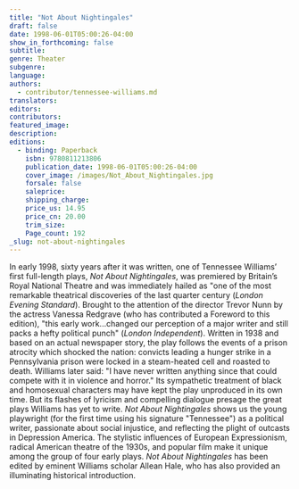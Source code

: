 ```yaml
---
title: "Not About Nightingales"
draft: false
date: 1998-06-01T05:00:26-04:00
show_in_forthcoming: false
subtitle:
genre: Theater
subgenre:
language:
authors:
  - contributor/tennessee-williams.md
translators:
editors:
contributors:
featured_image:
description:
editions:
  - binding: Paperback
    isbn: 9780811213806
    publication_date: 1998-06-01T05:00:26-04:00
    cover_image: /images/Not_About_Nightingales.jpg
    forsale: false
    saleprice:
    shipping_charge:
    price_us: 14.95
    price_cn: 20.00
    trim_size:
    Page_count: 192
_slug: not-about-nightingales
---
```


In early 1998, sixty years after it was written, one of Tennessee Williams’ first full-length plays, _Not About Nightingales_, was premiered by Britain’s Royal National Theatre and was immediately hailed as "one of the most remarkable theatrical discoveries of the last quarter century (_London Evening Standard_). Brought to the attention of the director Trevor Nunn by the actress Vanessa Redgrave (who has contributed a Foreword to this edition), "this early work...changed our perception of a major writer and still packs a hefty political punch" (_London Independent_). Written in 1938 and based on an actual newspaper story, the play follows the events of a prison atrocity which shocked the nation: convicts leading a hunger strike in a Pennsylvania prison were locked in a steam-heated cell and roasted to death. Williams later said: "I have never written anything since that could compete with it in violence and horror." Its sympathetic treatment of black and homosexual characters may have kept the play unproduced in its own time. But its flashes of lyricism and compelling dialogue presage the great plays Williams has yet to write. _Not About Nightingales_ shows us the young playwright (for the first time using his signature "Tennessee") as a political writer, passionate about social injustice, and reflecting the plight of outcasts in Depression America. The stylistic influences of European Expressionism, radical American theatre of the 1930s, and popular film make it unique among the group of four early plays. _Not About Nightingales_ has been edited by eminent Williams scholar Allean Hale, who has also provided an illuminating historical introduction.

